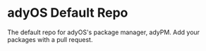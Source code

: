 # adyOS Default Repo
The default repo for adyOS's package manager, adyPM.
Add your packages with a pull request.
